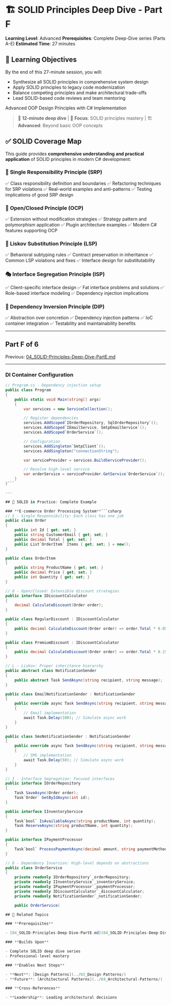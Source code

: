 # 🏗️ SOLID Principles Deep Dive - Part F

**Learning Level**: Advanced
**Prerequisites**: Complete Deep-Dive series (Parts A-E)
**Estimated Time**: 27 minutes

## 🎯 Learning Objectives

By the end of this 27-minute session, you will:

- Synthesize all SOLID principles in comprehensive system design
- Apply SOLID principles to legacy code modernization
- Balance competing principles and make architectural trade-offs
- Lead SOLID-based code reviews and team mentoring

Advanced OOP Design Principles with C# Implementation

> 📖 **12-minute deep dive** | 🎯 **Focus**: SOLID principles mastery | 🏗️ **Advanced**: Beyond basic OOP concepts

## ✅ **SOLID Coverage Map**

This guide provides **comprehensive understanding and practical application** of SOLID principles in modern C# development:

### 🎯 **Single Responsibility Principle (SRP)**

✅ Class responsibility definition and boundaries
✅ Refactoring techniques for SRP violations
✅ Real-world examples and anti-patterns
✅ Testing implications of good SRP design

### 🔐 **Open/Closed Principle (OCP)**

✅ Extension without modification strategies
✅ Strategy pattern and polymorphism application
✅ Plugin architecture examples
✅ Modern C# features supporting OCP

### 🔄 **Liskov Substitution Principle (LSP)**

✅ Behavioral subtyping rules
✅ Contract preservation in inheritance
✅ Common LSP violations and fixes
✅ Interface design for substitutability

### 🎭 **Interface Segregation Principle (ISP)**

✅ Client-specific interface design
✅ Fat interface problems and solutions
✅ Role-based interface modeling
✅ Dependency injection implications

### 🔗 **Dependency Inversion Principle (DIP)**

✅ Abstraction over concretion
✅ Dependency injection patterns
✅ IoC container integration
✅ Testability and maintainability benefits

---

## Part F of 6

Previous: [04_SOLID-Principles-Deep-Dive-PartE.md](04_SOLID-Principles-Deep-Dive-PartE.md)

---

### **DI Container Configuration**

```csharp
// Program.cs - Dependency injection setup
public class Program
{
    public static void Main(string[] args)
    {
        var services = new ServiceCollection();

        // Register dependencies
        services.AddScoped`IOrderRepository, SqlOrderRepository`();
        services.AddScoped`IEmailService, SmtpEmailService`();
        services.AddScoped`OrderService`();

        // Configuration
        services.AddSingleton`SmtpClient`();
        services.AddSingleton("connectionString");

        var serviceProvider = services.BuildServiceProvider();

        // Resolve high-level service
        var orderService = serviceProvider.GetService`OrderService`();
    }
}```

---

## 🎯 SOLID in Practice: Complete Example

### **E-commerce Order Processing System**```csharp
// S - Single Responsibility: Each class has one job
public class Order
{
    public int Id { get; set; }
    public string CustomerEmail { get; set; }
    public decimal Total { get; set; }
    public List`OrderItem` Items { get; set; } = new();
}

public class OrderItem
{
    public string ProductName { get; set; }
    public decimal Price { get; set; }
    public int Quantity { get; set; }
}

// O - Open/Closed: Extensible discount strategies
public interface IDiscountCalculator
{
    decimal CalculateDiscount(Order order);
}

public class RegularDiscount : IDiscountCalculator
{
    public decimal CalculateDiscount(Order order) => order.Total * 0.05m;
}

public class PremiumDiscount : IDiscountCalculator
{
    public decimal CalculateDiscount(Order order) => order.Total * 0.15m;
}

// L - Liskov: Proper inheritance hierarchy
public abstract class NotificationSender
{
    public abstract Task SendAsync(string recipient, string message);
}

public class EmailNotificationSender : NotificationSender
{
    public override async Task SendAsync(string recipient, string message)
    {
        // Email implementation
        await Task.Delay(100); // Simulate async work
    }
}

public class SmsNotificationSender : NotificationSender
{
    public override async Task SendAsync(string recipient, string message)
    {
        // SMS implementation
        await Task.Delay(50); // Simulate async work
    }
}

// I - Interface Segregation: Focused interfaces
public interface IOrderRepository
{
    Task SaveAsync(Order order);
    Task`Order` GetByIdAsync(int id);
}

public interface IInventoryService
{
    Task`bool` IsAvailableAsync(string productName, int quantity);
    Task ReserveAsync(string productName, int quantity);
}

public interface IPaymentProcessor
{
    Task`bool` ProcessPaymentAsync(decimal amount, string paymentMethod);
}

// D - Dependency Inversion: High-level depends on abstractions
public class OrderService
{
    private readonly IOrderRepository`_orderRepository;
    private readonly IInventoryService`_inventoryService;
    private readonly IPaymentProcessor`_paymentProcessor;
    private readonly IDiscountCalculator`_discountCalculator;
    private readonly NotificationSender`_notificationSender;

    public OrderService(

## 🔗 Related Topics

### **Prerequisites**

- [04_SOLID-Principles-Deep-Dive-PartE.md](04_SOLID-Principles-Deep-Dive-PartE.md)

### **Builds Upon**

- Complete SOLID deep dive series
- Professional-level mastery

### **Enables Next Steps**

- **Next**: [Design Patterns](../03_Design-Patterns/)
- **Future**: [Architectural Patterns](../04_Architectural-Patterns/)

### **Cross-References**

- **Leadership**: Leading architectural decisions
